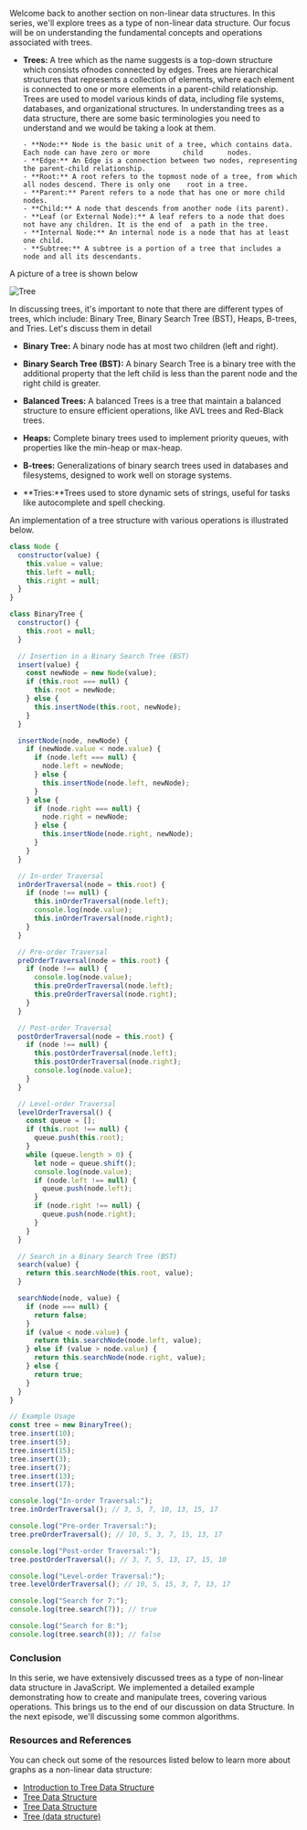 Welcome back to another section on non-linear data structures. In this series, we'll explore trees as a type of non-linear data structure. Our focus will be on understanding the fundamental concepts and operations associated with trees.

- **Trees:** A tree which as the name suggests is a top-down structure which consists ofnodes connected by edges. Trees are hierarchical structures that represents a collection of elements, where each element is connected to one or more elements in a parent-child relationship. Trees are used to model various kinds of data, including file systems, databases, and organizational structures. In understanding trees as a data structure, there are some basic terminologies you need to understand and we would be taking a look at them.

      - **Node:** Node is the basic unit of a tree, which contains data. Each node can have zero or more        child      nodes.
      - **Edge:** An Edge is a connection between two nodes, representing the parent-child relationship.
      - **Root:** A root refers to the topmost node of a tree, from which all nodes descend. There is only one    root in a tree.
      - **Parent:** Parent refers to a node that has one or more child nodes.
      - **Child:** A node that descends from another node (its parent).
      - **Leaf (or External Node):** A leaf refers to a node that does not have any children. It is the end of  a path in the tree.
      - **Internal Node:** An internal node is a node that has at least one child.
      - **Subtree:** A subtree is a portion of a tree that includes a node and all its descendants.

A picture of a tree is shown below

![Tree ](https://dev-to-uploads.s3.amazonaws.com/uploads/articles/us3hs9ej4d2i4t33ulbo.jpg)

In discussing trees, it's important to note that there are different types of trees, which include: Binary Tree, Binary Search Tree (BST), Heaps, B-trees, and Tries. Let's discuss them in detail

- **Binary Tree:** A binary node has at most two children (left and right).

- **Binary Search Tree (BST):** A binary Search Tree is a binary tree with the additional property that the left child is less than the parent node and the right child is greater.

- **Balanced Trees:** A balanced Trees is a tree that maintain a balanced structure to ensure efficient operations, like AVL trees and Red-Black trees.

- **Heaps:** Complete binary trees used to implement priority queues, with properties like the min-heap or max-heap.

- **B-trees:** Generalizations of binary search trees used in databases and filesystems, designed to work well on storage systems.

- **Tries:**Trees used to store dynamic sets of strings, useful for tasks like autocomplete and spell checking.

An implementation of a tree structure with various operations is illustrated below.

```js
class Node {
  constructor(value) {
    this.value = value;
    this.left = null;
    this.right = null;
  }
}

class BinaryTree {
  constructor() {
    this.root = null;
  }

  // Insertion in a Binary Search Tree (BST)
  insert(value) {
    const newNode = new Node(value);
    if (this.root === null) {
      this.root = newNode;
    } else {
      this.insertNode(this.root, newNode);
    }
  }

  insertNode(node, newNode) {
    if (newNode.value < node.value) {
      if (node.left === null) {
        node.left = newNode;
      } else {
        this.insertNode(node.left, newNode);
      }
    } else {
      if (node.right === null) {
        node.right = newNode;
      } else {
        this.insertNode(node.right, newNode);
      }
    }
  }

  // In-order Traversal
  inOrderTraversal(node = this.root) {
    if (node !== null) {
      this.inOrderTraversal(node.left);
      console.log(node.value);
      this.inOrderTraversal(node.right);
    }
  }

  // Pre-order Traversal
  preOrderTraversal(node = this.root) {
    if (node !== null) {
      console.log(node.value);
      this.preOrderTraversal(node.left);
      this.preOrderTraversal(node.right);
    }
  }

  // Post-order Traversal
  postOrderTraversal(node = this.root) {
    if (node !== null) {
      this.postOrderTraversal(node.left);
      this.postOrderTraversal(node.right);
      console.log(node.value);
    }
  }

  // Level-order Traversal
  levelOrderTraversal() {
    const queue = [];
    if (this.root !== null) {
      queue.push(this.root);
    }
    while (queue.length > 0) {
      let node = queue.shift();
      console.log(node.value);
      if (node.left !== null) {
        queue.push(node.left);
      }
      if (node.right !== null) {
        queue.push(node.right);
      }
    }
  }

  // Search in a Binary Search Tree (BST)
  search(value) {
    return this.searchNode(this.root, value);
  }

  searchNode(node, value) {
    if (node === null) {
      return false;
    }
    if (value < node.value) {
      return this.searchNode(node.left, value);
    } else if (value > node.value) {
      return this.searchNode(node.right, value);
    } else {
      return true;
    }
  }
}

// Example Usage
const tree = new BinaryTree();
tree.insert(10);
tree.insert(5);
tree.insert(15);
tree.insert(3);
tree.insert(7);
tree.insert(13);
tree.insert(17);

console.log("In-order Traversal:");
tree.inOrderTraversal(); // 3, 5, 7, 10, 13, 15, 17

console.log("Pre-order Traversal:");
tree.preOrderTraversal(); // 10, 5, 3, 7, 15, 13, 17

console.log("Post-order Traversal:");
tree.postOrderTraversal(); // 3, 7, 5, 13, 17, 15, 10

console.log("Level-order Traversal:");
tree.levelOrderTraversal(); // 10, 5, 15, 3, 7, 13, 17

console.log("Search for 7:");
console.log(tree.search(7)); // true

console.log("Search for 8:");
console.log(tree.search(8)); // false
```

### Conclusion

In this serie, we have extensively discussed trees as a type of non-linear data structure in JavaScript. We implemented a detailed example demonstrating how to create and manipulate trees, covering various operations. This brings us to the end of our discussion on data Structure. In the next episode, we'll discussing some common algorithms.

### Resources and References

You can check out some of the resources listed below to learn more about graphs as a non-linear data structure:

- [Introduction to Tree Data Structure](https://www.geeksforgeeks.org/introduction-to-tree-data-structure/)
- [Tree Data Structure](https://www.tutorialspoint.com/data_structures_algorithms/tree_data_structure.htm)
- [Tree Data Structure](https://www.programiz.com/dsa/trees)
- [Tree (data structure)](<https://en.wikipedia.org/wiki/Tree_(data_structure)>)
